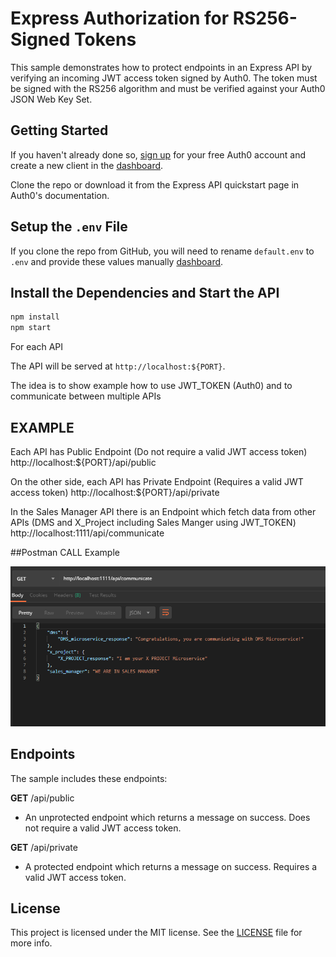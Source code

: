 # Express Authorization for RS256-Signed Tokens

This sample demonstrates how to protect endpoints in an Express API by verifying an incoming JWT access token signed by Auth0. The token must be signed with the RS256 algorithm and must be verified against your Auth0 JSON Web Key Set.

## Getting Started

If you haven't already done so, [sign up](https://auth0.com) for your free Auth0 account and create a new client in the [dashboard](https://manage.auth0.com).

Clone the repo or download it from the Express API quickstart page in Auth0's documentation.

## Setup the `.env` File

If you clone the repo from GitHub, you will need to rename `default.env` to `.env` and provide these values manually [dashboard](https://manage.auth0.com).

## Install the Dependencies and Start the API

```bash
npm install
npm start
```

For each API

The API will be served at `http://localhost:${PORT}`.

The idea is to show example how to use JWT_TOKEN (Auth0) and to communicate between multiple APIs

## EXAMPLE

Each API has Public Endpoint (Do not require a valid JWT access token)
http://localhost:${PORT}/api/public

On the other side, each API has Private Endpoint (Requires a valid JWT access token)
http://localhost:${PORT}/api/private

In the Sales Manager API there is an Endpoint which fetch data from other APIs (DMS and X_Project including Sales Manger using JWT_TOKEN)
http://localhost:1111/api/communicate

##Postman CALL Example

![GitHub Logo](lib/images/example_communication.png)

## Endpoints

The sample includes these endpoints:

**GET** /api/public
* An unprotected endpoint which returns a message on success. Does not require a valid JWT access token.

**GET** /api/private
* A protected endpoint which returns a message on success. Requires a valid JWT access token.

## License

This project is licensed under the MIT license. See the [LICENSE](LICENSE.txt) file for more info.
